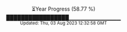 <p align="center">
⏳Year Progress (58.77 %) <br>
█████████████████▁▁▁▁▁▁▁▁▁▁▁▁▁ <br>
<sub>Updated: Thu, 03 Aug 2023 12:32:58 GMT</sub>
</p>

